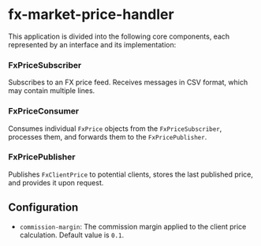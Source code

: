 # fx-market-price-handler

This application is divided into the following core components, each represented by an interface and its implementation:

### FxPriceSubscriber

Subscribes to an FX price feed. Receives messages in CSV format, which may contain multiple lines.

### FxPriceConsumer

Consumes individual `FxPrice` objects from the `FxPriceSubscriber`, processes them, and forwards them to the `FxPricePublisher`.

### FxPricePublisher

Publishes `FxClientPrice` to potential clients, stores the last published price, and provides it upon request.

## Configuration

- `commission-margin`: The commission margin applied to the client price calculation. Default value is `0.1`.